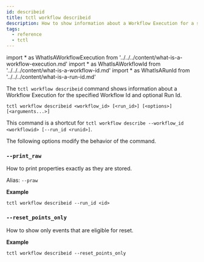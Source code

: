 ```yaml
---
id: describeid
title: tctl workflow describeid
description: How to show information about a Workflow Execution for a specified Workflow Id and optional Run Id using tctl.
tags:
  - reference
  - tctl
---
```


<!-- prettier-ignore -->
import * as WhatIsAWorkflowExecution from '../../../content/what-is-a-workflow-execution.md'
import * as WhatIsAWorkflowId from '../../../content/what-is-a-workflow-id.md'
import * as WhatIsARunId from '../../../content/what-is-a-run-id.md'

The `tctl workflow describeid` command shows information about a <preview page={WhatIsAWorkflowExecution}>Workflow Execution</preview> for the specified <preview page={WhatIsAWorkflowId}>Workflow Id</preview> and optional <preview page={WhatIsARunId}>Run Id</preview>.

`tctl workflow describeid <workflow_id> [<run_id>] [<options>] [<arguments...>]`

This command is a shortcut for `tctl workflow describe --workflow_id <workflowid> [--run_id <runid>]`.

The following options modify the behavior of the command.

### `--print_raw`

How to print properties exactly as they are stored.

Alias: `--praw`

**Example**

```
tctl workflow describeid --run_id <id>
```

### `--reset_points_only`

How to show only events that are eligible for reset.

**Example**

```
tctl workflow describeid --reset_points_only
```
